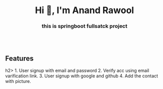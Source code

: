  <h1 align="center">Hi 👋, I'm Anand Rawool</h1>
<h3 align="center">this is springboot fullsatck project </h3>
<br>
<br>
<h2 align="left"> Features</h2>h2>
1. User signup with email and password
2. Verify acc using email varification link.
3. User signup with google and github
4. Add the contact with picture.
